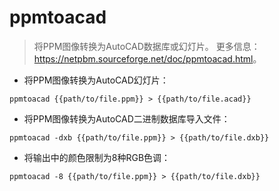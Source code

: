 # ppmtoacad

> 将PPM图像转换为AutoCAD数据库或幻灯片。
> 更多信息：<https://netpbm.sourceforge.net/doc/ppmtoacad.html>。

- 将PPM图像转换为AutoCAD幻灯片：

`ppmtoacad {{path/to/file.ppm}} > {{path/to/file.acad}}`

- 将PPM图像转换为AutoCAD二进制数据库导入文件：

`ppmtoacad -dxb {{path/to/file.ppm}} > {{path/to/file.dxb}}`

- 将输出中的颜色限制为8种RGB色调：

`ppmtoacad -8 {{path/to/file.ppm}} > {{path/to/file.dxb}}`
